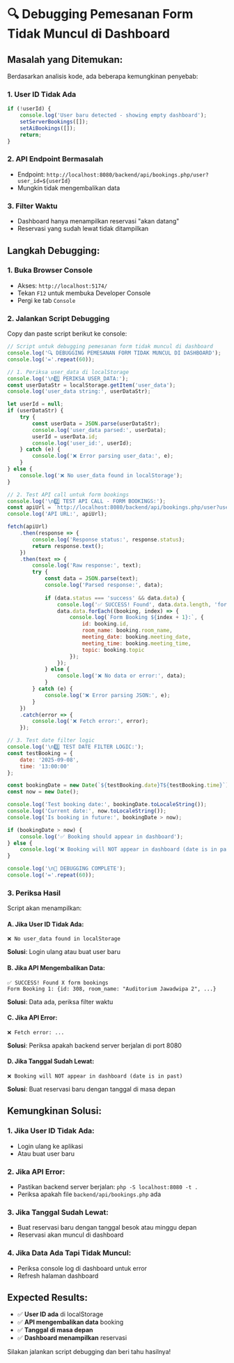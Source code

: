 # 🔍 Debugging Pemesanan Form Tidak Muncul di Dashboard

## Masalah yang Ditemukan:

Berdasarkan analisis kode, ada beberapa kemungkinan penyebab:

### 1. **User ID Tidak Ada**
```typescript
if (!userId) {
    console.log('User baru detected - showing empty dashboard');
    setServerBookings([]);
    setAiBookings([]);
    return;
}
```

### 2. **API Endpoint Bermasalah**
- Endpoint: `http://localhost:8080/backend/api/bookings.php/user?user_id=${userId}`
- Mungkin tidak mengembalikan data

### 3. **Filter Waktu**
- Dashboard hanya menampilkan reservasi "akan datang"
- Reservasi yang sudah lewat tidak ditampilkan

## Langkah Debugging:

### 1. Buka Browser Console
- Akses: `http://localhost:5174/`
- Tekan `F12` untuk membuka Developer Console
- Pergi ke tab `Console`

### 2. Jalankan Script Debugging
Copy dan paste script berikut ke console:

```javascript
// Script untuk debugging pemesanan form tidak muncul di dashboard
console.log('🔍 DEBUGGING PEMESANAN FORM TIDAK MUNCUL DI DASHBOARD');
console.log('='.repeat(60));

// 1. Periksa user_data di localStorage
console.log('\n1️⃣ PERIKSA USER_DATA:');
const userDataStr = localStorage.getItem('user_data');
console.log('user_data string:', userDataStr);

let userId = null;
if (userDataStr) {
    try {
        const userData = JSON.parse(userDataStr);
        console.log('user_data parsed:', userData);
        userId = userData.id;
        console.log('user_id:', userId);
    } catch (e) {
        console.log('❌ Error parsing user_data:', e);
    }
} else {
    console.log('❌ No user_data found in localStorage');
}

// 2. Test API call untuk form bookings
console.log('\n2️⃣ TEST API CALL - FORM BOOKINGS:');
const apiUrl = `http://localhost:8080/backend/api/bookings.php/user?user_id=${userId || 1}`;
console.log('API URL:', apiUrl);

fetch(apiUrl)
    .then(response => {
        console.log('Response status:', response.status);
        return response.text();
    })
    .then(text => {
        console.log('Raw response:', text);
        try {
            const data = JSON.parse(text);
            console.log('Parsed response:', data);
            
            if (data.status === 'success' && data.data) {
                console.log('✅ SUCCESS! Found', data.data.length, 'form bookings');
                data.data.forEach((booking, index) => {
                    console.log(`Form Booking ${index + 1}:`, {
                        id: booking.id,
                        room_name: booking.room_name,
                        meeting_date: booking.meeting_date,
                        meeting_time: booking.meeting_time,
                        topic: booking.topic
                    });
                });
            } else {
                console.log('❌ No data or error:', data);
            }
        } catch (e) {
            console.log('❌ Error parsing JSON:', e);
        }
    })
    .catch(error => {
        console.log('❌ Fetch error:', error);
    });

// 3. Test date filter logic
console.log('\n3️⃣ TEST DATE FILTER LOGIC:');
const testBooking = {
    date: '2025-09-08',
    time: '13:00:00'
};

const bookingDate = new Date(`${testBooking.date}T${testBooking.time}`);
const now = new Date();

console.log('Test booking date:', bookingDate.toLocaleString());
console.log('Current date:', now.toLocaleString());
console.log('Is booking in future:', bookingDate > now);

if (bookingDate > now) {
    console.log('✅ Booking should appear in dashboard');
} else {
    console.log('❌ Booking will NOT appear in dashboard (date is in past)');
}

console.log('\n🏁 DEBUGGING COMPLETE');
console.log('='.repeat(60));
```

### 3. Periksa Hasil

Script akan menampilkan:

#### **A. Jika User ID Tidak Ada:**
```
❌ No user_data found in localStorage
```
**Solusi**: Login ulang atau buat user baru

#### **B. Jika API Mengembalikan Data:**
```
✅ SUCCESS! Found X form bookings
Form Booking 1: {id: 308, room_name: "Auditorium Jawadwipa 2", ...}
```
**Solusi**: Data ada, periksa filter waktu

#### **C. Jika API Error:**
```
❌ Fetch error: ...
```
**Solusi**: Periksa apakah backend server berjalan di port 8080

#### **D. Jika Tanggal Sudah Lewat:**
```
❌ Booking will NOT appear in dashboard (date is in past)
```
**Solusi**: Buat reservasi baru dengan tanggal di masa depan

## Kemungkinan Solusi:

### 1. **Jika User ID Tidak Ada:**
- Login ulang ke aplikasi
- Atau buat user baru

### 2. **Jika API Error:**
- Pastikan backend server berjalan: `php -S localhost:8080 -t .`
- Periksa apakah file `backend/api/bookings.php` ada

### 3. **Jika Tanggal Sudah Lewat:**
- Buat reservasi baru dengan tanggal besok atau minggu depan
- Reservasi akan muncul di dashboard

### 4. **Jika Data Ada Tapi Tidak Muncul:**
- Periksa console log di dashboard untuk error
- Refresh halaman dashboard

## Expected Results:

- ✅ **User ID ada** di localStorage
- ✅ **API mengembalikan data** booking
- ✅ **Tanggal di masa depan** 
- ✅ **Dashboard menampilkan** reservasi

Silakan jalankan script debugging dan beri tahu hasilnya!
